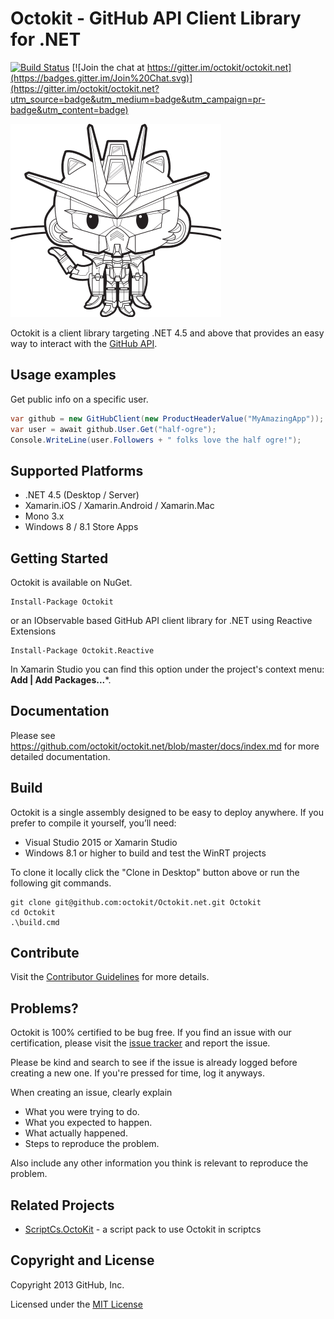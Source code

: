 # Octokit - GitHub API Client Library for .NET 
[![Build Status](https://ci.appveyor.com/api/projects/status/github/octokit/octokit.net?branch=master)](https://ci.appveyor.com/project/Haacked15676/octokit-net) [![Join the chat at https://gitter.im/octokit/octokit.net](https://badges.gitter.im/Join%20Chat.svg)](https://gitter.im/octokit/octokit.net?utm_source=badge&utm_medium=badge&utm_campaign=pr-badge&utm_content=badge)

![logo](octokit-dotnet_2.png)

Octokit is a client library targeting .NET 4.5 and above that provides an easy
way to interact with the [GitHub API](http://developer.github.com/v3/).

## Usage examples

Get public info on a specific user.

```c#
var github = new GitHubClient(new ProductHeaderValue("MyAmazingApp"));
var user = await github.User.Get("half-ogre");
Console.WriteLine(user.Followers + " folks love the half ogre!");
```

## Supported Platforms

* .NET 4.5 (Desktop / Server)
* Xamarin.iOS / Xamarin.Android / Xamarin.Mac
* Mono 3.x
* Windows 8 / 8.1 Store Apps

## Getting Started

Octokit is available on NuGet.

```
Install-Package Octokit
```
or an IObservable based GitHub API client library for .NET using Reactive Extensions

```
Install-Package Octokit.Reactive
```

In Xamarin Studio you can find this option under the project's context menu: **Add | Add Packages...***.

## Documentation

Please see https://github.com/octokit/octokit.net/blob/master/docs/index.md for more detailed documentation.

## Build

Octokit is a single assembly designed to be easy to deploy anywhere. If you 
prefer to compile it yourself, you’ll need:

* Visual Studio 2015 or Xamarin Studio
* Windows 8.1 or higher to build and test the WinRT projects

To clone it locally click the "Clone in Desktop" button above or run the 
following git commands.

```
git clone git@github.com:octokit/Octokit.net.git Octokit
cd Octokit
.\build.cmd
```

## Contribute

Visit the [Contributor Guidelines](https://github.com/octokit/octokit.net/blob/master/CONTRIBUTING.md) 
for more details.

## Problems?

Octokit is 100% certified to be bug free. If you find an issue with our 
certification, please visit the [issue tracker](https://github.com/octokit/octokit.net/issues) 
and report the issue. 

Please be kind and search to see if the issue is already logged before creating
a new one. If you're pressed for time, log it anyways.

When creating an issue, clearly explain

* What you were trying to do.
* What you expected to happen.
* What actually happened.
* Steps to reproduce the problem.

Also include any other information you think is relevant to reproduce the 
problem.

## Related Projects

 - [ScriptCs.OctoKit](https://github.com/alfhenrik/ScriptCs.OctoKit) - a script pack to use Octokit in scriptcs 

## Copyright and License

Copyright 2013 GitHub, Inc.

Licensed under the [MIT License](https://github.com/octokit/octokit.net/blob/master/LICENSE.txt)
